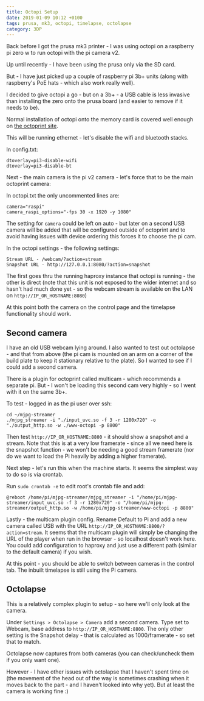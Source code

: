 ```yaml
---
title: Octopi Setup
date: 2019-01-09 10:12 +0100
tags: prusa, mk3, octopi, timelapse, octolapse
category: 3DP
---
```


Back before I got the prusa mk3 printer - I was using octopi on a raspberry pi zero w to run octopi with the pi camera v2.

Up until recently - I have been using the prusa only via the SD card.

But - I have just picked up a couple of raspberry pi 3b+ units (along with raspberry's PoE hats - which also work really well).

I decided to give octopi a go - but on a 3b+ - a USB cable is less invasive than installing the zero onto the prusa board (and easier to remove if it needs to be).

Normal installation of octopi onto the memory card is covered well enough on [the octoprint site](https://octoprint.org/download/).

This will be running ethernet - let's disable the wifi and bluetooth stacks.

In config.txt:

    dtoverlay=pi3-disable-wifi
    dtoverlay=pi3-disable-bt

Next - the main camera is the pi v2 camera - let's force that to be the main octoprint camera:

In octopi.txt the only uncommented lines are:

    camera="raspi"
    camera_raspi_options="-fps 30 -x 1920 -y 1080"

The setting for `camera` could be left on auto - but later on a second USB camera will be added that will be configured outside of octoprint and to avoid having issues with device ordering this forces it to choose the pi cam.

In the octopi settings - the following settings:

    Stream URL - /webcam/?action=stream
    Snapshot URL - http://127.0.0.1:8080/?action=snapshot

The first goes thru the running haproxy instance that octopi is running - the other is direct (note that this unit is not exposed to the wider internet and so hasn't had much done yet - so the webcam stream is available on the LAN on `http://IP_OR_HOSTNAME:8080`)

At this point both the camera on the control page and the timelapse functionality should work.

## Second camera

I have an old USB webcam lying around. I also wanted to test out octolapse - and that from above (the pi cam is mounted on an arm on a corner of the build plate to keep it stationary relative to the plate). So I wanted to see if I could add a second camera.

There is a plugin for octoprint called multicam - which recommends a separate pi. But - I won't be loading this second cam very highly - so I went with it on the same 3b+.

To test - logged in as the pi user over ssh:

    cd ~/mjpg-streamer
    ./mjpg_streamer -i "./input_uvc.so -f 3 -r 1280x720" -o "./output_http.so -w ./www-octopi -p 8800"

Then test `http://IP_OR_HOSTNAME:8800` - it should show a snapshot and a stream. Note that this is at a very low framerate - since all we need here is the snapshot function - we won't be needing a good stream framerate (nor do we want to load the Pi heavily by adding a higher framerate).

Next step - let's run this when the machine starts. It seems the simplest way to do so is via crontab.

Run `sudo crontab -e` to edit root's crontab file and add:

    @reboot /home/pi/mjpg-streamer/mjpg_streamer -i "/home/pi/mjpg-streamer/input_uvc.so -f 3 -r 1280x720" -o "/home/pi/mjpg-streamer/output_http.so -w /home/pi/mjpg-streamer/www-octopi -p 8800"

Lastly - the multicam plugin config. Rename Default to Pi and add a new camera called USB with the URL `http://IP_OR_HOSTNAME:8800/?action=stream`. It seems that the multicam plugin will simply be changing the URL of the player when run in the browser - so localhost doesn't work here. You could add configuration to haproxy and just use a different path (similar to the default camera) if you wish.

At this point - you should be able to switch between cameras in the control tab. The inbuilt timelapse is still using the Pi camera.

## Octolapse

This is a relatively complex plugin to setup - so here we'll only look at the camera.

Under `Settings > Octolapse > Camera` add a second camera. Type set to Webcam, base address to `http://IP_OR_HOSTNAME:8800`. The only other setting is the Snapshot delay - that is calculated as 1000/framerate - so set that to match.

Octolapse now captures from both cameras (you can check/uncheck them if you only want one).

However - I have other issues with octolapse that I haven't spent time on (the movement of the head out of the way is sometimes crashing when it moves back to the part - and I haven't looked into why yet). But at least the camera is working fine :)
